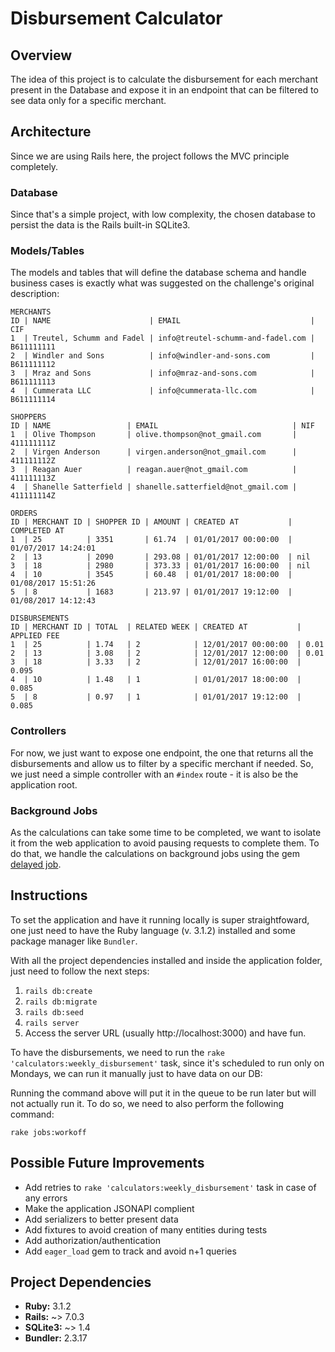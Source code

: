 # Disbursement Calculator

## Overview

The idea of this project is to calculate the disbursement for each merchant present in the Database and expose it in an endpoint that can be filtered to see data only for a specific merchant.

## Architecture
Since we are using Rails here, the project follows the MVC principle completely.

### Database

Since that's a simple project, with low complexity, the chosen database to persist the data is the Rails built-in SQLite3.

### Models/Tables

The models and tables that will define the database schema and handle business cases is exactly what was suggested on the challenge's original description:

```
MERCHANTS
ID | NAME                      | EMAIL                             | CIF
1  | Treutel, Schumm and Fadel | info@treutel-schumm-and-fadel.com | B611111111
2  | Windler and Sons          | info@windler-and-sons.com         | B611111112
3  | Mraz and Sons             | info@mraz-and-sons.com            | B611111113
4  | Cummerata LLC             | info@cummerata-llc.com            | B611111114

SHOPPERS
ID | NAME                 | EMAIL                              | NIF
1  | Olive Thompson       | olive.thompson@not_gmail.com       | 411111111Z
2  | Virgen Anderson      | virgen.anderson@not_gmail.com      | 411111112Z
3  | Reagan Auer          | reagan.auer@not_gmail.com          | 411111113Z
4  | Shanelle Satterfield | shanelle.satterfield@not_gmail.com | 411111114Z

ORDERS
ID | MERCHANT ID | SHOPPER ID | AMOUNT | CREATED AT           | COMPLETED AT
1  | 25          | 3351       | 61.74  | 01/01/2017 00:00:00  | 01/07/2017 14:24:01
2  | 13          | 2090       | 293.08 | 01/01/2017 12:00:00  | nil
3  | 18          | 2980       | 373.33 | 01/01/2017 16:00:00  | nil
4  | 10          | 3545       | 60.48  | 01/01/2017 18:00:00  | 01/08/2017 15:51:26
5  | 8           | 1683       | 213.97 | 01/01/2017 19:12:00  | 01/08/2017 14:12:43

DISBURSEMENTS
ID | MERCHANT ID | TOTAL  | RELATED WEEK | CREATED AT           | APPLIED FEE
1  | 25          | 1.74   | 2            | 12/01/2017 00:00:00  | 0.01
2  | 13          | 3.08   | 2            | 12/01/2017 12:00:00  | 0.01
3  | 18          | 3.33   | 2            | 12/01/2017 16:00:00  | 0.095
4  | 10          | 1.48   | 1            | 01/01/2017 18:00:00  | 0.085
5  | 8           | 0.97   | 1            | 01/01/2017 19:12:00  | 0.085
```
### Controllers
For now, we just want to expose one endpoint, the one that returns all the disbursements and allow us to filter by a specific merchant if needed.
So, we just need a simple controller with an `#index` route - it is also be the application root.

### Background Jobs
As the calculations can take some time to be completed, we want to isolate it from the web application to avoid pausing requests to complete them. To do that, we handle the calculations on background jobs using the gem [delayed job](https://github.com/collectiveidea/delayed_job).

## Instructions
To set the application and have it running locally is super straightfoward, one just need to have the Ruby language (v. 3.1.2) installed and some package manager like `Bundler`.

With all the project dependencies installed and inside the application folder, just need to follow the next steps:
1. `rails db:create`
2. `rails db:migrate`
3. `rails db:seed`
4. `rails server`
5. Access the server URL (usually http://localhost:3000) and have fun.

To have the disbursements, we need to run the `rake 'calculators:weekly_disbursement'` task, since it's scheduled to run only on Mondays, we can run it manually just to have data on our DB:

Running the command above will put it in the queue to be run later but will not actually run it. To do so, we need to also perform the following command:

`rake jobs:workoff`

## Possible Future Improvements
- Add retries to `rake 'calculators:weekly_disbursement'` task in case of any errors
- Make the application JSONAPI complient
- Add serializers to better present data
- Add fixtures to avoid creation of many entities during tests
- Add authorization/authentication
- Add `eager_load` gem to track and avoid n+1 queries


## Project Dependencies
- **Ruby:**       3.1.2
- **Rails:**   ~> 7.0.3
- **SQLite3:** ~> 1.4
- **Bundler:** 2.3.17
